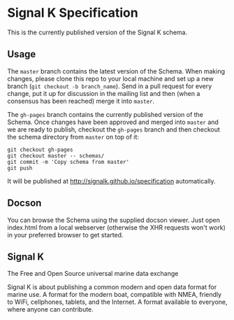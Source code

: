 Signal K Specification
======================

This is the currently published version of the Signal K schema.

Usage
-----

The `master` branch contains the latest version of the Schema. When making
changes, please clone this repo to your local machine and set up a new branch
(`git checkout -b branch_name`). Send in a pull request for every change, put
it up for discussion in the mailing list and then (when a consensus has been
reached) merge it into `master`.

The `gh-pages` branch contains the currently published version of the Schema.
Once changes have been approved and merged into `master` and we are ready to
publish, checkout the `gh-pages` branch and then checkout the schema directory
from `master` on top of it:
```shell
git checkout gh-pages
git checkout master -- schemas/
git commit -m 'Copy schema from master'
git push
```
It will be published at http://signalk.github.io/specification automatically.

Docson
------

You can browse the Schema using the supplied docson viewer. Just open
index.html from a local webserver (otherwise the XHR requests won't work) in
your preferred browser to get started. 

Signal K
--------

The Free and Open Source universal marine data exchange

Signal K is about publishing a common modern and open data format for marine
use. A format for the modern boat, compatible with NMEA, friendly to WiFi,
cellphones, tablets, and the Internet. A format available to everyone, where
anyone can contribute.
